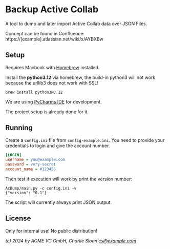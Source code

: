 # Backup Active Collab

A tool to dump and later import Active Collab data over JSON Files.

Concept can be found in
Confluence: https://[example].atlassian.net/wiki/x/AYBXBw

## Setup

Requires Macbook with [Homebrew](https://brew.sh) installed.

Install the **python3.12** via homebrew, the build-in python3 will not
work because the urllib3 does not work with SSL!

```console
brew install python3@3.12
```

We are using [PyCharms IDE](https://www.jetbrains.com/pycharm/) for
development.

The project setup is already done for it.

## Running

Create a `config.ini` file from `config-example.ini`. You need to
provide your credentials to login and give the account number.

```ini
[LOGIN]
username = you@example.com
password = very-secret
account_name = #123456
```

Then test if execution will work by print the version number:

```console
AcDump/main.py -c config.ini -v 
{"version": "0.1"}
```

The script will currently always print JSON output.

## License

Only for internal use!  No public distribution!

_(c) 2024 by ACME VC GmbH, Charlie Sloan <cs@example.com>_

